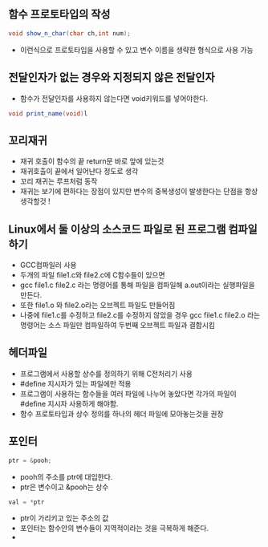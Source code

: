 ## 함수 프로토타입의 작성

```java
void show_n_char(char ch,int num);
```

- 이런식으로 프로토타입을 사용할 수 있고 변수 이름을 생략한 형식으로 사용 가능

## 전달인자가 없는 경우와 지정되지 않은 전달인자

- 함수가 전달인자를 사용하지 않는다면 void키워드를 넣어야한다.

```java
void print_name(void)l
```

## 꼬리재귀

- 재귀 호출이 함수의 끝 return문 바로 앞에 있는것
- 재귀호출이 끝에서 일어난다 정도로 생각
- 꼬리 재귀는 루프처럼 동작
- 재귀는 보기에 편하다는 장점이 있지만 변수의 중복생성이 발생한다는 단점을 항상 생각할것 !

## Linux에서 둘 이상의 소스코드 파일로 된 프로그램 컴파일하기

- GCC컴파일러 사용
- 두개의 파일 file1.c와 file2.c에 C함수들이 있으면
- gcc file1.c file2.c 라는 명령어를 통해 파일을 컴파일해 a.out이라는 실행파일을 만든다.
- 또한 file1.o 와 file2.o라는 오브젝트 파일도 만들어짐
- 나중에 file1.c를 수정하고 file2.c를 수정하지 않았을 경우 gcc file1.c file2.o 라는 명령어는 소스 파일만 컴파일하여 두번째 오브젝트 파일과 결합시킴

## 헤더파일

- 프로그램에서 사용할 상수를 정의하기 위해 C전처리기 사용
- #define 지시자가 있는 파일에만 적용
- 프로그램이 사용하는 함수들을 여러 파일에 나누어 놓았다면 각가의 파일이 #define 지시자 사용하게 해야함.
- 함수 프로토타입과 상수 정의를 하나의 헤더 파일에 모아놓는것을 권장

## 포인터

```java
ptr = &pooh;
```

- pooh의 주소를 ptr에 대입한다.
- ptr은 변수이고 &pooh는 상수

```java
val = *ptr
```

- ptr이 가리키고 있는 주소의 값
- 포인터는 함수안의 변수들이 지역적이라는 것을 극복하게 해준다.
-
